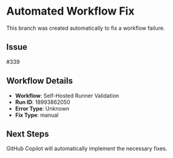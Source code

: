 # Automated Workflow Fix

This branch was created automatically to fix a workflow failure.

## Issue

#339

## Workflow Details

- **Workflow**: Self-Hosted Runner Validation
- **Run ID**: 18993862050
- **Error Type**: Unknown
- **Fix Type**: manual

## Next Steps

GitHub Copilot will automatically implement the necessary fixes.
